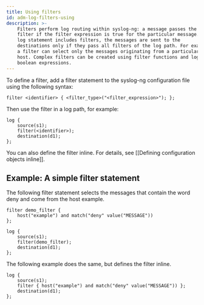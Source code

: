 ```yaml
---
title: Using filters
id: adm-log-filters-using
description: >-
    Filters perform log routing within syslog-ng: a message passes the
    filter if the filter expression is true for the particular message. If a
    log statement includes filters, the messages are sent to the
    destinations only if they pass all filters of the log path. For example,
    a filter can select only the messages originating from a particular
    host. Complex filters can be created using filter functions and logical
    boolean expressions.
---
```


To define a filter, add a filter statement to the syslog-ng
configuration file using the following syntax:

```config
filter <identifier> { <filter_type>("<filter_expression>"); };
```

Then use the filter in a log path, for example:

```config
log {
    source(s1);
    filter(<identifier>);
    destination(d1); 
};
```

You can also define the filter inline. For details, see
[[Defining configuration objects inline]].  

## Example: A simple filter statement

The following filter statement selects the messages that contain the
word deny and come from the host example.

```config
filter demo_filter { 
    host("example") and match("deny" value("MESSAGE"))
};

log {
    source(s1);
    filter(demo_filter);
    destination(d1);
};
```

The following example does the same, but defines the filter inline.

```config
log {
    source(s1);
    filter { host("example") and match("deny" value("MESSAGE")) };
    destination(d1);
};
```
